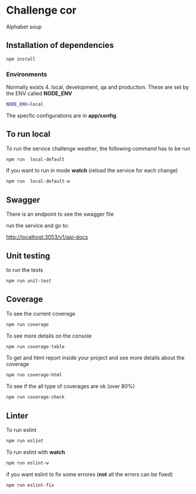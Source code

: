 # Challenge cor

Alphabet soup 


## Installation of dependencies

```sh
npm install
```



### Environments

Normally exists 4. local, development, qa and production. These are set by the ENV called **NODE_ENV**

```sh
NODE_ENV=local
```

The specfic configurations are in **app/config**.

## To run  local

To run the service challenge weather, the following  command has to be run

```sh
npm run  local-default
```

If you want to run in mode **watch** (reload the service for each change)

```sh
npm run  local-default-w
```

## Swagger

There is an endpoint to see the swagger file

run the service and go to:

[http://localhost:3053/v1/api-docs](http://localhost:3053/v1/api-docs/)


## Unit testing

to run the tests
    
```sh
npm run unit-test
```

## Coverage

To see the current coverage

```sh
npm run coverage
```

To see more details on the console

```sh
npm run coverage-table
```

To get and html report inside your project and see more details about the coverage

```sh
npm run coverage-html
```

To see if the all type of coverages are ok (over 80%)

```sh
npm run coverage-check
```

## Linter

To run eslint

```sh
npm run eslint
```

To run eslint with **watch**

```sh
npm run eslint-w
```

if you want eslint to fix some errores (**not** all the errors can be fixed)

```sh
npm run eslint-fix
```
